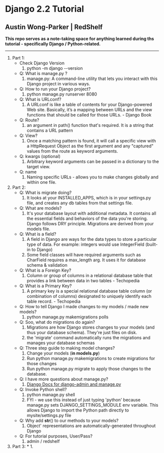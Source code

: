 # Django 2.2 Tutorial 
## Austin Wong-Parker | RedShelf
**This repo serves as a note-taking space for anything learned during ths tutorial - specifically Django / Python-related.**

---
1. Part 1:
    * Check Django Version
        1. python -m django --version
    * Q: What is manage.py ?
        1. manage.py: A command-line utility that lets you interact with this Django project in various ways.
    * Q: How to run your Django project?
        1. python manage.py runserver 8080
    * Q: What is URLconf?
        1. A URLconf is like a table of contents for your Django-powered Web site. Basically, it’s a mapping between URLs and the view functions that should be called for those URLs. - Django Book
    * Q: Route?
        1. an argument in path() function that's required. It is a string that contains a URL pattern
    * Q: View?
        1. Once a matching pattern is found, it will call a specific view with a HttpRequest Object as the first argument and any "captured" values from the route as keyword arguments. 
    * Q: kwargs (optional)
        1. Arbitrary keyword arguments can be passed in a dictionary to the target view.
    * Q: name 
        1. Naming specific URLs - allows you to make changes globally and within one file.
2. Part 2:
    * Q: What is migrate doing?
        1. It looks at your INSTALLED_APPS, which is in your settings.py file, and creates any db tables from that settings file. 
    * Q: What are models?
        1. It's your database layout with additional metadata. It contains all the essential fields and behaviors of the data you're storing. Django follows DRY principle. Migrations are derived from your models file.
    * Q: What is a field?
        1. A field in Django are ways for the data types to store a particular type of data. For example: integers would use IntegerField (built-in to Django)
        2. Some field classes will have required arguments such as CharField requires a max_length arg. It uses it for database schema & validation
    * Q: What is a Foreign Key?
        1. Column or group of columns in a relational database table that provides a link between data in two tables - Techopedia
    * Q: What is a Primary Key?
        1. A primary key is a special relational database table column (or combination of columns) designated to uniquely identify each table record. - Techopedia
    * Q: How to tell Django I made changes to my models / made new models?
        1. python manage.py makemigrations polls
    * Q: Soo, what do migrations do again?
        1. Migrations are how Django stores changes to your models (and thus your database schema). They're just files on disk.
        2. the 'migrate' command automatically runs the migrations and manages your database schemas
    * Q: Three step guide to making model changes?
        1. Change your models (**in models.py**)
        2. Run python manage.py makemigrations to create migrations for those changes
        3. Run python manage.py migrate to apply those changes to the database.
    * Q: I have more questions about manage.py? 
        1. [Django Docs for django-admin and manage.py](https://docs.djangoproject.com/en/2.2/ref/django-admin/)
    * Q: Invoke Python shell?
        1. python manage.py shell
        2. FYI - we use this instead of just typing 'python' because manage.py sets DJANGO_SETTINGS_MODULE env variable. This allows Django to import the Python path directly to mysite/settings.py file
    * Q: Why add __str__() to our methods to your models?
        1. Object' representations are automatically-generated throughout Django
    * Q: For tutorial purposes, User/Pass?
        1. admin / redshelf
3. Part 3:
    *
        1.     